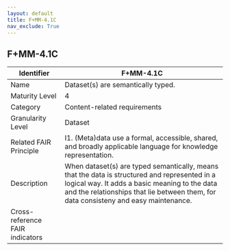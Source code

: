 ```yaml
---
layout: default
title: F+MM-4.1C
nav_exclude: True
---
```


## F+MM-4.1C

| Identifier | F+MM-4.1C |
| --------- | ----------|
| Name | Dataset(s) are semantically typed. |
| Maturity Level | 4 |
| Category | Content-related requirements |
| Granularity Level | Dataset |
| Related FAIR Principle | I1. (Meta)data use a formal, accessible, shared, and broadly applicable language for knowledge representation. |
| Description | When dataset(s) are typed semantically, means that the data is structured and represented in a logical way. It adds a basic meaning to the data and the relationships that lie between them, for data consisteny and easy maintenance. |
| Cross-reference FAIR indicators | |
